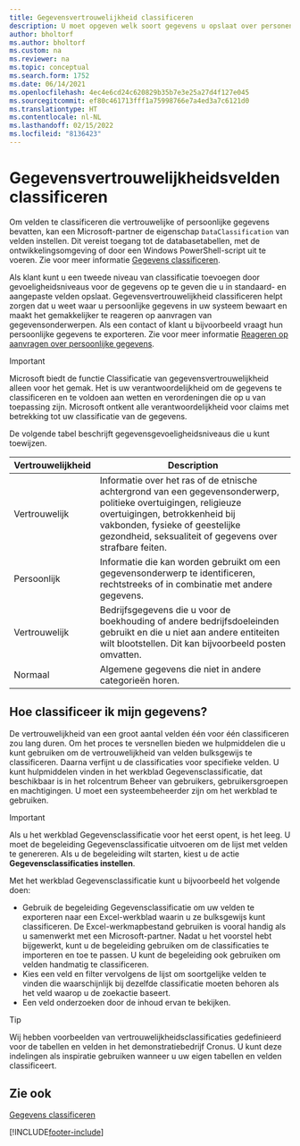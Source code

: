 ```yaml
---
title: Gegevensvertrouwelijkheid classificeren
description: U moet opgeven welk soort gegevens u opslaat over personen zodat u kunt reageren op aanvragen van gegevensonderwerpen.
author: bholtorf
ms.author: bholtorf
ms.custom: na
ms.reviewer: na
ms.topic: conceptual
ms.search.form: 1752
ms.date: 06/14/2021
ms.openlocfilehash: 4ec4e6cd24c620829b35b7e3e25a27d4f127e045
ms.sourcegitcommit: ef80c461713fff1a75998766e7a4ed3a7c6121d0
ms.translationtype: HT
ms.contentlocale: nl-NL
ms.lasthandoff: 02/15/2022
ms.locfileid: "8136423"
---
```

# <a name="classifying-data-sensitivity-fields"></a>Gegevensvertrouwelijkheidsvelden classificeren
Om velden te classificeren die vertrouwelijke of persoonlijke gegevens bevatten, kan een Microsoft-partner de eigenschap ```DataClassification``` van velden instellen. Dit vereist toegang tot de databasetabellen, met de ontwikkelingsomgeving of door een Windows PowerShell-script uit te voeren. Zie voor meer informatie [Gegevens classificeren](/dynamics365/business-central/dev-itpro/developer/devenv-classifying-data).  

Als klant kunt u een tweede niveau van classificatie toevoegen door gevoeligheidsniveaus voor de gegevens op te geven die u in standaard- en aangepaste velden opslaat. Gegevensvertrouwelijkheid classificeren helpt zorgen dat u weet waar u persoonlijke gegevens in uw systeem bewaart en maakt het gemakkelijker te reageren op aanvragen van gegevensonderwerpen. Als een contact of klant u bijvoorbeeld vraagt hun persoonlijke gegevens te exporteren. Zie voor meer informatie [Reageren op aanvragen over persoonlijke gegevens](admin-responding-to-requests-about-personal-data.md).

> [!Important]
> Microsoft biedt de functie Classificatie van gegevensvertrouwelijkheid alleen voor het gemak. Het is uw verantwoordelijkheid om de gegevens te classificeren en te voldoen aan wetten en verordeningen die op u van toepassing zijn. Microsoft ontkent alle verantwoordelijkheid voor claims met betrekking tot uw classificatie van de gegevens.  

De volgende tabel beschrijft gegevensgevoeligheidsniveaus die u kunt toewijzen.

|Vertrouwelijkheid|Description|
|----|----|
|Vertrouwelijk | Informatie over het ras of de etnische achtergrond van een gegevensonderwerp, politieke overtuigingen, religieuze overtuigingen, betrokkenheid bij vakbonden, fysieke of geestelijke gezondheid, seksualiteit of gegevens over strafbare feiten. |
|Persoonlijk | Informatie die kan worden gebruikt om een gegevensonderwerp te identificeren, rechtstreeks of in combinatie met andere gegevens.|
|Vertrouwelijk | Bedrijfsgegevens die u voor de boekhouding of andere bedrijfsdoeleinden gebruikt en die u niet aan andere entiteiten wilt blootstellen. Dit kan bijvoorbeeld posten omvatten.|
|Normaal | Algemene gegevens die niet in andere categorieën horen.|

## <a name="how-do-i-classify-my-data"></a>Hoe classificeer ik mijn gegevens?
De vertrouwelijkheid van een groot aantal velden één voor één classificeren zou lang duren. Om het proces te versnellen bieden we hulpmiddelen die u kunt gebruiken om de vertrouwelijkheid van velden bulksgewijs te classificeren. Daarna verfijnt u de classificaties voor specifieke velden. U kunt hulpmiddelen vinden in het werkblad Gegevensclassificatie, dat beschikbaar is in het rolcentrum Beheer van gebruikers, gebruikersgroepen en machtigingen. U moet een systeembeheerder zijn om het werkblad te gebruiken.

> [!Important]
> Als u het werkblad Gegevensclassificatie voor het eerst opent, is het leeg. U moet de begeleiding Gegevensclassificatie uitvoeren om de lijst met velden te genereren. Als u de begeleiding wilt starten, kiest u de actie **Gegevensclassificaties instellen**.

Met het werkblad Gegevensclassificatie kunt u bijvoorbeeld het volgende doen:  

* Gebruik de begeleiding Gegevensclassificatie om uw velden te exporteren naar een Excel-werkblad waarin u ze bulksgewijs kunt classificeren. De Excel-werkmapbestand gebruiken is vooral handig als u samenwerkt met een Microsoft-partner. Nadat u het voorstel hebt bijgewerkt, kunt u de begeleiding gebruiken om de classificaties te importeren en toe te passen. U kunt de begeleiding ook gebruiken om velden handmatig te classificeren.  
* Kies een veld en filter vervolgens de lijst om soortgelijke velden te vinden die waarschijnlijk bij dezelfde classificatie moeten behoren als het veld waarop u de zoekactie baseert.  
* Een veld onderzoeken door de inhoud ervan te bekijken.  

> [!Tip]
> Wij hebben voorbeelden van vertrouwelijkheidsclassificaties gedefinieerd voor de tabellen en velden in het demonstratiebedrijf Cronus. U kunt deze indelingen als inspiratie gebruiken wanneer u uw eigen tabellen en velden classificeert.

## <a name="see-also"></a>Zie ook

[Gegevens classificeren](/dynamics365/business-central/dev-itpro/developer/devenv-classifying-data)  


[!INCLUDE[footer-include](includes/footer-banner.md)]
